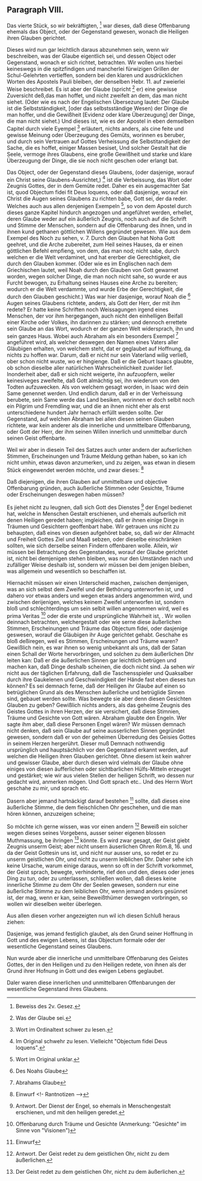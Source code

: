 <!-- Seite 65 -->

Paragraph VIII.
---------------

Das vierte Stück, so wir bekräftigten, [^k2f3]
war dieses, daß diese Offenbarung ehemals das
Object, oder der Gegenstand gewesen, wonach
die Heiligen ihren Glauben gerichtet.

Dieses wird nun gar leichtlich daraus abzunehmen
sein, wenn wir beschreiben, was der Glaube eigentlich
sei, und dessen Object oder Gegenstand, wonach er sich
richtet, betrachten. Wir wollen uns hierbei keineswegs
in die spitzfindigen und mancherlei fürwizigen
Grillen der Schul-Gelehrten vertieffen, sondern bei
den klaren und ausdrücklichen Worten des Apostels
Pauli bleiben, der denselben Hebr. 11. auf zweierlei
Weise beschreibet. Es ist aber der Glaube (spricht [^k2f4]
er) eine gewisse Zuversicht deß,das man hoffet, und
nicht zweifelt an dem, das man nicht siehet. (Oder
wie es nach der Engelischen Übersezung lautet: Der
Glaube ist die Selbstständigkeit, [oder das selbstsständige<!-- Seite 66 -->
Wesen) der Dinge die man hoffer, und die
Gewißheit [Evidenz oder klare Überzeugung] der
Dinge, die man nicht siehet.) Und dieses ist, wie es
der Apostel in eben demselben Capitel durch viele Eyempel [^k2f5]
erläutert, nichts anders, als cine feite und gewisse
Meinung oder Überzeugung des Gemüts, worinnen
es beruber, und durch sein Vertrauen auf Gottes
Verheissung die Selbstitandigkeit der Sache, die es
hoffet, einiger Massen besiset, Und solcher Gestalt hat
die Seele, vermoge ihres Glaubens, eine große Gewißheit
und starke und klare Überzeugung der Dinge,
die sie noch nicht geschen oder erlangt bat.

Das Object, oder der Gegenstand dieses Glaubens,
(oder dasjenige, worauf ein Christ seine Glaubens-Ausrichtet,) [^k2f6]
ist die Verbeissung, das Wort oder Zeugnis
Gottes, der in dem Gemüte redet. Daher es
ein ausgemachter Sat ist, quod Objectum fidei fit
Deus loquens, oder daß dasjenige, worauf ein
Christ die Augen seines Glaubens zu richten babe,
Gott sei, der da reder. Welches auch aus allen denjenigen
Exempeln [^k2f7], so von dem Apostel durch dieses ganze
Kapitel hindurch angezogen und angeführet werden, erhellet,
deren Glaube weder auf ein äußerlich Zeugnis,
noch auch auf die Schrift und Stimme der Menschen,
sondern auf die Offenbarung des ihnen, und in ihnen
kund gethanen göttlichen Willens gegründet gewesen.
Wie aus dem Exempel des Noch zu sehen, v. 7. Durch
den Glauben hat Noha Gott geehret, und die
Arche zubereitet, zum Heil seines Hauses, da er
einen göttlichen Befehl empfieng, von dem, das
man nod; nicht sabe, durch welchen er die Welt
verdaminet, und hat ererber die Gerechtigkeit, die
durch den Glauben kommer. (Oder wie es im
Englischen nach dem Griechischen lautet, weil Noah
durch den Glauben von Gott gewarnet worden, wegen
solcher Dinge, die man noch nicht sahe, so wurde er aus<!-- Seite 67 -->
Furcht bewogen, zu Erhaltung seines Hauses eine Arche
zu bereiten; wodurch er die Welt verdammte, und
wurde Erbe der Gerechtigkeit, die durch den Glauben
geschicht.) Was war hier dasjenige, worauf Noah die [^k2r1]
Augen seines Glaubens richtete, anders, als Gott der
Herr, der mit ihm redete? Er hatte keine Schriften
noch Weissagungen irgend eines Menschen, der vor ihm
hergegangen, auch nicht den einhelligen Beifall einer
Kirche oder Volkes, ihn darinnen zu stärken; und dennoch
errettete sein Glaube an das Wort, wodurch er
der ganzen Welt widersprach, ihn und sein ganzes
Haus. Wobei auch Abraham als ein besonders Exempel [^k2r2]
angeführet wird, als welcher deswegen den Namen
eines Vaters aller Gläubigen erhalten, von welchem
 steht, dat er geglaubet auf Hoffnung, da nichts zu
hoffen war. Darum, daß er nicht nur sein Vaterland
wilig verließ, ober schon nicht wuste, wo er hingienge.
Daß er die Geburt Isaacs glaubte, ob schon dieselbe
aller natürlichen Wahrscheinlichkeit zuwider lief. Inonderheit
aber, daß er sich nicht weigerte, ihn aufzuopfern,
weiler keinesiveges zweifelte, daß Gott almächtig
sei, ihn wiederum von den Todten aufzuwecken.
Als von welchem gesagt worden, in Isaac wird dein
Same genennet werden. Und endlich darum, daß
er in der Verheissung berubete, sein Same werde das
Land besiken, worinnen er doch selbit noch ein Pilgrim
und Fremdling war, und die an ihnen nicht eher als erst
unterschiedene hundert Jahr hernach erfüllt werden
sollte. Der Gegenstand, auf welchen Ábraham bei
allen diesen seinen Glauben richtete, war kein anderer
als die innerliche und unmittelbare Offenbarung, oder
Gott der Herr, der ihm seinen Willen innerlich und
unmittelbar durch seinen Geist offenbarte.

Weil wir aber in diesein Teil des Satzes auch unter
andern der aufserlichen Stimmen, Erscheinungen
und Träume Meldung gethan haben, so kan ich nicht<!-- Seite 68 -->
umhin, etwas davon anzumerken, und zu zeigen, was
etwan in diesem Stück eingewendet werden möchte,
und zwar dieses: [^k2r3]

Daß diejenigen, die ihren Glauben auf unmittelbare
und objective Offenbarung gründen, auch
äußerliche Stimmen oder Gesichte, Träume oder
Erscheinungen deswegen haben müssen?

Es jiehet nicht zu leugnen, daß sich Gott des Dienstes [^k2r4]
der Engel bedienet hat, welche in Menschen Gestalt
erschienen, und ehemals aufserlich mit denen Heiligen
geredet haben; imgleichen, daß er ihnen einige Dinge
in Träumen und Gesichtern geoffenbart habe. Wir
getrauen uns nicht zu behaupten, daß eines von diesen
aufgehöret babe, so, daß wir der Allmacht und Freiheit
Gottes Ziel und Maaß sebzen, oder dieselbe einschränken
sollten, wie sich derselbe seinen Findern offenbaren
wolle. Allein, wir müssen bei Betrachtung des Gegenstandes,
worauf der Glaube gerichtet ist, nicht bei demjenigen
stehen bleiben, was nur den Umständen nach und
zufälliger Weise deshalb ist, sondern wir müssen bei dem jenigen
bleiben, was allgemein und wesentlich so beschaffen
ist.

Hiernachit müssen wir einen Unterscheid machen,
zwischen demjenigen, was an sich selbst dem Zweifel
und der Bethörung unterworfen ist, und dahero vor etwas
anders und wegen etwas anders angenommen
wird, und zwischen derijenigen, welches keinem Zweifel
unterworfen ist, sondern bloß und schlechterdings um
sein selbit willen angenommen wird, weil es prima Veritas [^k2r5]
oder die erste und ursprüngliche Wahrheit ist, .
Wir wollen deinnach betrachten, welchergestalt oder
wie serne diese äußerlichen Stimmen, Erscheinungen
und Träume das Objectum fidei, oder dasjenige geswesen,
worauf die Gläubigen ihr Auge gerichtet gehabt.
Geschahe es bloß deßiregen, weil es Stimmen, Erscheinungen
und Träume waren? Gewißlich nein, es<!-- Seite 69 -->
war ihnen so wenig unbekannt als uns, daß der Satan
einen Schall der Worte hervorbringen, und solchen zu
dem äußerlichen Dhr leiten kan: Daß er die äußerlichen
Sinnen gar leichtlich betrügen und machen kan,
daß Dinge deshalb scheinen, die doch nicht sind. Ja sehen
wir nicht aus der täglichen Erfahrung, daß die Taschensspieler
und Quaksalber durch ihre Gaukelenen und
Geschwindigkeit der Hände fast eben dieses tun können?
Es sei demnach ferne, daß der Heiligen ihr Glaube
auf einen so betrüglichen Grund als des Menschen
äußerliche und betrüglide Sinnen sind, gebauet werden
sollte. Was bewegte sie aber denn diesen Gesichten
Glauben zu geben? Gewißlich nichts anders, als das
geheime Zeugnis des Geistes Gottes in ihren Herzen,
der sie versichert, daß diese Stimnien, Träume und
Gesichte von Gott wären. Abraham glaubte den
Engeln. Wer sagte ihm aber, daß diese Personen
Engel wären? Wir müssen demnach nicht denken, daß
sein Glaube auf seine ausserlichen Sinnen gegründet gewesen,
sondern daß er von der geheimen Überredung des
Geisies Gottes in seinem Herzen hergerührt. Dieser
muß Demnach nothwendig ursprünglich und hauptsächlich
vor den Gegenstand erkannt werden, auf welchen die
Heiligen ihren Glauben gerichtet. Ohne diesem ist
kein wahrer und gewisser Glaube, aber durch diesen
wird vielmals der Glaube ohne einiges von diesen äufferlichen
oder sichtbarlichen Hülfs-Mitteln erzeuget und
gestärket; wie wir aus vielen Stellen der heiligen
Schrift, wo dessen nur gedacht wird, anmerken mögen.
Und Gott sprach etc.. Und des Herrn Wort geschahe
zu mir, und sprach etc.

Dasern aber jemand hartnäckigt darauf bestehen [^k2r6]
sollte, daß dieses eine äußerliche Stimme, die dem
fleischlichen Ohr geschehen, und die man hören
können, anzuzeigen scheine;

So möchte ich gerne wissen, was vor einen andern [^k2r7] <!-- Seite 70 --><!-- content-0082.xml -->
Beweiß ein solcher wegen dieses seines Vorgebens,
ausser seiner eigenen blossen Muthmassung, be ihringen [^k2r8]
könnte. Es wird zwar gesagt, der Geist giebt Zeugnis
unserm Geist; aber nicht unsern äuserlichen Ohren
Röm.8, 16. und da der Geist Gottesin uns ist,
und nicht nur ausser uns, so redet er zu unserm geistlichen
Ohr, und nicht zu unserm leiblichen Dhr. Daher
sehe ich keine Ursache, warum einige daraus, wenn so
oft in der Schrift vorkommet, der Geist sprach, bewegte,
verhinderte, rief den und den, dieses oder jenes
Ding zu tun, oder zu unterlassen, schließen wollen,
daß dieses keine innerliche Stimme zu dem Ohr der
Seelen gewesen, sondern nur eine äußerliche Stimme
zu dem leiblichen Ohr, wenn jemand anders gesünnet ist,
der mag, wenn er kan, seine Beweißthümer deswegen
vorbringen, so wollen wir dieselben weiter überlegen.

Aus allen diesen vorher angezeigten nun wil ich diesen
Schluß heraus ziehen:

Dasjenige, was jemand festiglich glaubet, als den
Grund seiner Hoffnung in Gott und des ewigen Lebens,
ist das Objectum formale oder der wesentliche
Gegenstand seines Glaubens.

Nun wurde aber die innerliche und unmittelbare Offenbarung
des Geistes Gottes, der in den Heiligen und
zu den Heiligen redete, von ihnen als der Grund ihrer
Hofnung in Gott und des ewigen Lebens geglaubet.


Daler waren diese innerlichen und unmittelbaren
Offenbarungen der wesentliche Gegenstand ihres Glaubens.

[^k2f3]: Beweiss des 2v. Gesez.
[^k2f4]: Was der Glaube sei.
[^k2f5]: Wort im Ordinaltext schwer zu lesen.
[^k2f6]: Im Original schwehr zu lesen. Vielleicht "Objectum fidei Deus loquens".
[^k2f7]: Wort im Original unklar.

[^k2r1]: Des Noahs Glaube
[^k2r2]: Abrahams Glaube
[^k2r3]: Einwurf
<!-  Rantnotizen -->
[^k2r4]: Antwort. Der Dienst der Engel, so ehemals in Menschengestalt erschienen, und mit den heiligen geredet.
[^k2r5]: Offenbarung durch Träume und Gesichte (Anmerkung: "Gesichte" im Sinne von "Visionen")
[^k2r6]: Einwurf
[^k2r7]: Antwort. Der Geist redet zu dem geistlichen Ohr, nicht zu dem äußerlichen.
[^k2r8]: Der Geist redet zu dem geistlichen Ohr, nicht zu dem äußerlichen.

